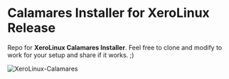 # Calamares Installer for XeroLinux Release

Repo for **XeroLinux Calamares Installer**. Feel free to clone and modify to work for your setup and share if it works. ;)

![XeroLinux-Calamares](https://i.imgur.com/bCVye5r.png)
